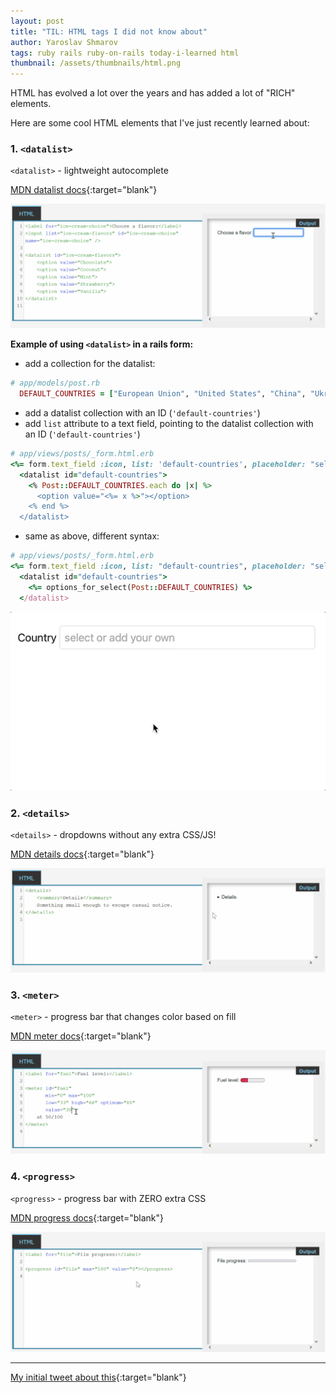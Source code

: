 ```yaml
---
layout: post
title: "TIL: HTML tags I did not know about"
author: Yaroslav Shmarov
tags: ruby rails ruby-on-rails today-i-learned html
thumbnail: /assets/thumbnails/html.png
---
```


HTML has evolved a lot over the years and has added a lot of "RICH" elements.

Here are some cool HTML elements that I've just recently learned about:

### 1. `<datalist>`

`<datalist>` - lightweight autocomplete

[MDN datalist docs](https://developer.mozilla.org/en-US/docs/Web/HTML/Element/datalist){:target="blank"}

![html datalist](/assets/images/1-html-datalist.gif)

**Example of using `<datalist>` in a rails form:**

* add a collection for the datalist:

```ruby
# app/models/post.rb
  DEFAULT_COUNTRIES = ["European Union", "United States", "China", "Ukraine", "United Kingdom"].freeze
```

* add a datalist collection with an ID (`'default-countries'`)
* add `list` attribute to a text field, pointing to the datalist collection with an ID (`'default-countries'`)

```ruby
# app/views/posts/_form.html.erb
<%= form.text_field :icon, list: 'default-countries', placeholder: "select or add your own" %>
  <datalist id="default-countries">
    <% Post::DEFAULT_COUNTRIES.each do |x| %>
      <option value="<%= x %>"></option>
    <% end %>
  </datalist>
```

* same as above, different syntax:

```ruby
# app/views/posts/_form.html.erb
<%= form.text_field :icon, list: "default-countries", placeholder: "select or add your own" %>
  <datalist id="default-countries">
    <%= options_for_select(Post::DEFAULT_COUNTRIES) %>
  </datalist>
```

![datalist with rails](/assets/images/datalist-select-example.gif)

### 2. `<details>`

`<details>` - dropdowns without any extra CSS/JS!

[MDN details docs](https://developer.mozilla.org/en-US/docs/Web/HTML/Element/details){:target="blank"}

![html details](/assets/images/2-html-details.gif)

### 3. `<meter>`

`<meter>` - progress bar that changes color based on fill

[MDN meter docs](https://developer.mozilla.org/en-US/docs/Web/HTML/Element/meter){:target="blank"}

![html meter](/assets/images/3-html-meter.gif)

### 4. `<progress>`

`<progress>` - progress bar with ZERO extra CSS

[MDN progress docs](https://developer.mozilla.org/en-US/docs/Web/HTML/Element/progress){:target="blank"}

![html progress](/assets/images/4-html-progress.gif)

****

[My initial tweet about this](https://twitter.com/yarotheslav/status/1443190441973850112){:target="blank"}